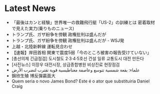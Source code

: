 # Latest News
-  「最後はカンと経験」世界唯一の救難飛行艇「US-2」の訓練とは 密着取材で見えた実力(乗りものニュース)
-  トランプ氏、ガザ紛争を傍観 政権批判は盛んだが
-  トランプ氏、ガザ紛争を傍観 政権批判は盛んだが - WSJ発
-  上越・北陸新幹線 運転見合わせ
-  【速報】岸田首相 関東で震度5弱「今のところ被害の報告受けていない」
-  [총선의제 긴급점검] 도시철도 2·3·4·5호선 건설 일류 교통도시 대전 만든다
-  [사진뉴스] 이장우 대전시장, 상급종합병원 비상진료 현장점검
-  علماء: بقعة شمسية تتوسع وعاصفة مغناطيسية قوية تقترب لتضرب الأرض
-  錦欣生殖 博反彈贏面大
-  Quem seria o novo James Bond? Este é o ator que substituiria Daniel Craig

